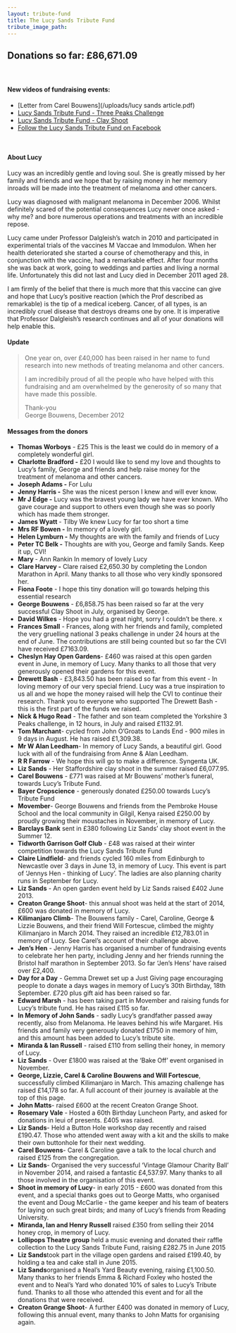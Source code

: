 ```yaml
---
layout: tribute-fund
title: The Lucy Sands Tribute Fund
tribute_image_path: 
---
```



## Donations so far: &pound;86,671.09

#### &nbsp;

#### New videos of fundraising events:

* [Letter from Carel Bouwens](/uploads/lucy sands article.pdf)
* [Lucy Sands Tribute Fund - Three Peaks Challenge](https://youtu.be/Yykplvh-1wQ)
* [Lucy Sands Tribute Fund - Clay Shoot](https://youtu.be/aPxBhqQumnk)
* [Follow the Lucy Sands Tribute Fund on Facebook](http://www.facebook.com/LucySandsTributeFund)


&nbsp;

#### About Lucy

Lucy was an incredibly gentle and loving soul. She is greatly missed by her family and friends and we hope that by raising money in her memory inroads will be made into the treatment of melanoma and other cancers.

Lucy was diagnosed with malignant melanoma in December 2006. Whilst definitely scared of the potential consequences Lucy never once asked - why me? and bore numerous operations and treatments with an incredible repose.

Lucy came under Professor Dalgleish’s watch in 2010 and participated in experimental trials of the vaccines M Vaccae and Immodulon. When her health deteriorated she started a course of chemotherapy and this, in conjunction with the vaccine, had a remarkable effect. After four months she was back at work, going to weddings and parties and living a normal life. Unfortunately this did not last and Lucy died in December 2011 aged 28.

I am firmly of the belief that there is much more that this vaccine can give and hope that Lucy’s positive reaction (which the Prof described as remarkable) is the tip of a medical iceberg. Cancer, of all types, is an incredibly cruel disease that destroys dreams one by one. It is imperative that Professor Dalgleish’s research continues and all of your donations will help enable this.

#### Update

> One year on, over &pound;40,000 has been raised in her name to fund research into new methods of treating melanoma and other cancers.
>
> I am incredibily proud of all the people who have helped with this fundraising and am overwhelmed by the generosity of so many that have made this possible.
>
> Thank-you
> <br>George Bouwens, December 2012

#### Messages from the donors

* **Thomas Worboys** - &pound;25 This is the least we could do in memory of a completely wonderful girl.
* **Charlotte Bradford -** &pound;20 I would like to send my love and thoughts to Lucy’s family, George and friends and help raise money for the treatment of melanoma and other cancers.
* **Joseph Adams -** For Lulu
* **Jenny Harris -** She was the nicest person I knew and will ever know.
* **Mr J Edge -** Lucy was the bravest young lady we have ever known. Who gave courage and support to others even though she was so poorly which has made them stronger.
* **James Wyatt&nbsp;**- Tilby We knew Lucy for far too short a time
* **Mrs RF Bowen -** In memory of a lovely girl.
* **Helen Lymburn -** My thoughts are with the family and friends of Lucy
* **Peter TC Belk -** Thoughts are with you, George and family Sands. Keep it up, CVI!
* **Mary&nbsp;**- Ann Rankin In memory of lovely Lucy
* **Clare Harvey -** Clare raised &pound;2,650.30 by completing the London Marathon in April. Many thanks to all those who very kindly sponsored her.
* **Fiona Foote** - I hope this tiny donation will go towards helping this essential research
* **George Bouwens** - &pound;6,858.75 has been raised so far at the very successful Clay Shoot in July, organised by George.
* **David Wilkes** - Hope you had a great night, sorry I couldn’t be there. x
* **Frances Small** - Frances, along with her friends and family, completed the very gruelling national 3 peaks challenge in under 24 hours at the end of June. The contributions are still being counted but so far the CVI have received &pound;7163.09.
* **Cheslyn Hay Open Gardens**- &pound;460 was raised at this open garden event in June, in memory of Lucy. Many thanks to all those that very generously opened their gardens for this event.
* **Drewett Bash** - &pound;3,843.50 has been raised so far from this event - In loving memory of our very special friend. Lucy was a true inspiration to us all and we hope the money raised will help the CVI to continue their research. Thank you to everyone who supported The Drewett Bash - this is the first part of the funds we raised.
* **Nick & Hugo Read** - The father and son team completed the Yorkshire 3 Peaks challenge, in 12 hours, in July and raised &pound;1132.91.
* **Tom Marchant**- cycled from John O’Groats to Lands End - 900 miles in 9 days in August. He has raised &pound;1,309.38.
* **Mr W Alan Leedham**- In memory of Lucy Sands, a beautiful girl. Good luck with all of the fundraising from Anne & Alan Leedham.
* **R R Farrow** - We hope this will go to make a difference. Syngenta UK.
* **Liz Sands** - Her Staffordshire clay shoot in the summer raised &pound;6,077.95.
* **Carel Bouwens** - &pound;771 was raised at Mr Bouwens’ mother’s funeral, towards Lucy’s Tribute Fund.
* **Bayer Cropscience** - generously donated &pound;250.00 towards Lucy’s Tribute Fund
* **Movember**- George Bouwens and friends from the Pembroke House School and the local community in Gilgil, Kenya raised &pound;250.00 by proudly growing their moustaches in November, in memory of Lucy.
* **Barclays Bank** sent in &pound;380 following Liz Sands’ clay shoot event in the Summer 12.
* **Tidworth Garrison Golf Club** - &pound;48 was raised at their winter competition towards the Lucy Sands Tribute Fund
* **Claire Lindfield**- and friends cycled 160 miles from Edinburgh to Newcastle over 3 days in June 13, in memory of Lucy. This event is part of ‘Jennys Hen - thinking of Lucy’. The ladies are also planning charity runs in September for Lucy.
* **Liz Sands** - An open garden event held by Liz Sands raised &pound;402 June 2013.
* **Creaton Grange Shoot**- this annual shoot was held at the start of 2014, &pound;600 was donated in memory of Lucy.
* **Kilimanjaro Climb**- The Bouwens family - Carel, Caroline, George & Lizzie Bouwens, and their friend Will Fortescue, climbed the mighty Kilimanjaro in March 2014. They raised an incredible &pound;12,783.01 in memory of Lucy. See Carel’s account of their challenge above.
* **Jen’s Hen** - Jenny Harris has organised a number of fundraising events to celebrate her hen party, including Jenny and her friends running the Bristol half marathon in September 2013. So far ‘Jen’s Hens’ have raised over &pound;2,400.
* **Day for a Day** - Gemma Drewet set up a Just Giving page encouraging people to donate a days wages in memory of Lucy’s 30th Birthday, 18th September. &pound;720 plus gift aid has been raised so far.
* **Edward Marsh** - has been taking part in Movember and raising funds for Lucy’s tribute fund. He has raised &pound;115 so far.
* **In Memory of John Sands** - sadly Lucy’s grandfather passed away recently, also from Melanoma. He leaves behind his wife Margaret. His friends and family very generously donated &pound;1750 in memory of him, and this amount has been added to Lucy’s tribute site.
* **Miranda & Ian Russell**&nbsp;- raised &pound;110 from selling their honey, in memory of Lucy.
* **Liz Sands** - Over &pound;1800 was raised at the ‘Bake Off’ event organised in November.
* **George, Lizzie, Carel & Caroline Bouwens and Will Fortescue**, successfully climbed Kilimanjaro in March. This amazing challenge has raised &pound;14,178 so far. A full account of their journey is available at the top of this page.
* **John Matts**- raised &pound;600 at the recent Creaton Grange Shoot.
* **Rosemary Vale** - Hosted a 60th Birthday Luncheon Party, and asked for donations in leui of presents. &pound;405 was raised.
* **Liz Sands**- Held a Button Hole workshop day recently and raised &pound;190.47. Those who attended went away with a kit and the skills to make their own buttonhole for their next wedding.
* **Carel Bouwens**- Carel & Caroline gave a talk to the local church and raised &pound;125 from the congregation.
* **Liz Sands**- Organised the very successful ‘Vintage Glamour Charity Ball’ in November 2014, and raised a fantastic &pound;4,537.97. Many thanks to all those involved in the organisation of this event.
* **Shoot in memory of Lucy**- in early 2015 - &pound;600 was donated from this event, and a special thanks goes out to George Matts, who organised the event and Doug McCarlie - the game keeper and his team of beaters for laying on such great birds; and many of Lucy’s friends from Reading University.
* **Miranda, Ian and Henry Russell** raised &pound;350 from selling their 2014 honey crop, in memory of Lucy.
* **Lollipops Theatre group** held a music evening and donated their raffle collection to the Lucy Sands Tribute Fund, raising &pound;282.75 in June 2015
* **Liz Sands**took part in the village open gardens and raised &pound;199.40, by holding a tea and cake stall in June 2015.
* **Liz Sands**organised a Neal’s Yard Beauty evening, raising &pound;1,100.50. Many thanks to her friends Emma & Richard Foxley who hosted the event and to Neal’s Yard who donated 10% of sales to Lucy’s Tribute fund. Thanks to all those who attended this event and for all the donations that were received.
* **Creaton Grange Shoot**- A further &pound;400 was donated in memory of Lucy, following this annual event, many thanks to John Matts for organising again.